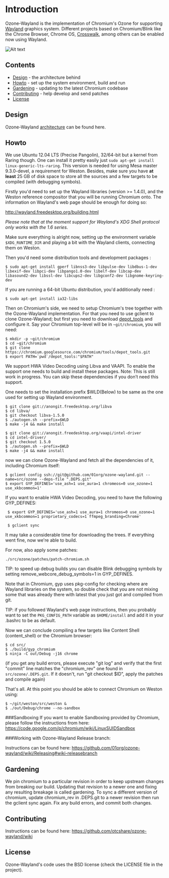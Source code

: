 # Introduction

Ozone-Wayland is the implementation of Chromium's Ozone for supporting [Wayland](http://wayland.freedesktop.org/) graphics system. Different projects based on Chromium/Blink like the Chrome Browser, Chrome OS, [Crosswalk](https://crosswalk-project.org/), among others can be enabled now using Wayland.

![Alt text](https://raw.github.com/tiagovignatti/misc/master/chromium-2013-06-07-small.png "Content Shell running on Weston")

## Contents

  - [Design](#design) - the architecture behind
  - [Howto](#howto) - set up the system environment, build and run
  - [Gardening](#gardening) - updating to the latest Chromium codebase
  - [Contributing](#contributing) - help develop and send patches
  - [License](#license)

## Design

Ozone-Wayland [architecture](https://docs.google.com/document/d/118Cmq_dedHOr4jfyVeE4jBhV7hXzhnaVCqegNMGano0/) can be found here.

## Howto

We use Ubuntu 12.04 LTS (Precise Pangolin), 32/64-bit but a kernel from Raring though. One can install it pretty easily just
`sudo apt-get install linux-generic-lts-raring`. This version is needed for using Mesa master 9.3.0-devel, a requirement for Weston. Besides, make sure you have **at least** 25 GB of disk space to store all the sources and a few targets to be compiled (with debugging symbols).

Firstly you'd need to set up the Wayland libraries (version >= 1.4.0), and the Weston reference compositor that you will be running Chromium onto. The information on Wayland's web page should be enough for doing so:

http://wayland.freedesktop.org/building.html

_Please note that at the moment support for Wayland's XDG Shell protocol only works with the 1.6 series._

Make sure everything is alright now, setting up the environment variable `$XDG_RUNTIME_DIR` and playing a bit with the Wayland clients, connecting them on Weston.

Then you'd need some distribution tools and development packages :

  ```
  $ sudo apt-get install gperf libnss3-dev libpulse-dev libdbus-1-dev libexif-dev libpci-dev libpango1.0-dev libelf-dev libcap-dev libasound2-dev libssl-dev libcups2-dev libgconf2-dev libgnome-keyring-dev
  ```

If you are running a 64-bit Ubuntu distribution, you'd additionally need :

  ```
  $ sudo apt-get install ia32-libs
  ```

Then on Chromium's side, we need to setup Chromium's tree together with the
Ozone-Wayland implementation. For that you need to use gclient to clone
Ozone-Wayland; but first you need to download
[depot\_tools](http://dev.chromium.org/developers/how-tos/install-depot-tools)
and configure it. Say your Chromium top-level will be in `~git/chromium`, you will
need:

  ```
  $ mkdir -p ~git/chromium
  $ cd ~git/chromium
  $ git clone https://chromium.googlesource.com/chromium/tools/depot_tools.git
  $ export PATH=`pwd`/depot_tools:"$PATH"
  ```

We support HWA Video Decoding using Libva and VAAPI. To enable the support one needs to build
and install these packages. Note: This is still work in progress. You can skip these dependencies if
you don’t need this support.

One needs to set the installation prefix $WLD(Below)  to be same as the one used for setting up Wayland environment.
  ```
  $ git clone git://anongit.freedesktop.org/libva
  $ cd libva/
  $ git checkout libva-1.5.0
  $ ./autogen.sh --prefix=$WLD
  $ make -j4 && make install
  ```
  ```
  $ git clone git://anongit.freedesktop.org/vaapi/intel-driver
  $ cd intel-driver/
  $ git checkout 1.5.0
  $ ./autogen.sh --prefix=$WLD
  $ make -j4 && make install
  ```
now we can clone Ozone-Wayland and fetch all the dependencies of it, including Chromium itself:

  ```
  $ gclient config ssh://git@github.com/01org/ozone-wayland.git --name=src/ozone --deps-file ".DEPS.git"
  $ export GYP_DEFINES='use_ash=1 use_aura=1 chromeos=0 use_ozone=1 use_xkbcommon=1' 
  ```
  If you want to enable HWA Video Decoding, you need to have the following GYP_DEFINES:
  ```
   $ export GYP_DEFINES='use_ash=1 use_aura=1 chromeos=0 use_ozone=1 use_xkbcommon=1 proprietary_codecs=1 ffmpeg_branding=Chrome'
   ```
  ```
   $ gclient sync 
   ```
It may take a considerable time for downloading the trees. If everything went
fine, now we're able to build.

For now, also apply some patches:

  ```
  ./src/ozone/patches/patch-chromium.sh
  ```

TIP: to speed up debug builds you can disable Blink debugging symbols by setting remove_webcore_debug_symbols=1 in GYP_DEFINES.

Note that in Chromium, gyp uses pkg-config for checking where are Wayland libraries on the system, so double check that you are not mixing some that was already there with latest that you just got and compiled from git.

TIP: if you followed Wayland's web page instructions, then you probably want to set the `PKG_CONFIG_PATH` variable as `$HOME/install` and add it in your .bashrc to be as default.

Now we can conclude compiling a few targets like Content Shell (content_shell) or the Chromium browser:

  ```
  $ cd src/
  $ ./build/gyp_chromium
  $ ninja -C out/Debug -j16 chrome
  ```
(if you get any build errors, please execute "git log" and verify that the first "commit" line matches the "chromium_rev" one found in `src/ozone/.DEPS.git`. If it doesn't, run "git checkout $ID", apply the patches and compile again)

That's all. At this point you should be able to connect Chromium on Weston using:

  ```
  $ ~/git/weston/src/weston &
  $ ./out/Debug/chrome --no-sandbox
  ```
###Sandboxing
If you want to enable Sandboxing provided by Chromium, please follow the instructions from here:
https://code.google.com/p/chromium/wiki/LinuxSUIDSandbox

###Working with Ozone-Wayland Release branch:

Instructions can be found here: https://github.com/01org/ozone-wayland/wiki/Releasing#wiki-releasebranch

## Gardening

We pin chromium to a particular revision in order to keep upstream changes from
breaking our build. Updating that revision to a newer one and fixing any
resulting breakage is called gardening. To sync a different version of chromium,
update chromium_rev in .DEPS.git to a newer revision then run the gclient sync
again. Fix any build errors, and commit both changes.

## Contributing

Instructions can be found here: https://github.com/otcshare/ozone-wayland/wiki

## License

Ozone-Wayland's code uses the BSD license (check the LICENSE file in the project).

